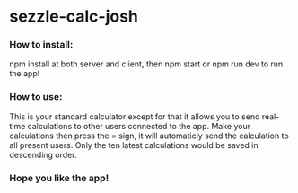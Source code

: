 # sezzle-calc-josh
<h3>How to install:</h3>
npm install at both server and client, then npm start or npm run dev to run the app!

<h3>How to use:</h3>
This is your standard calculator except for that it allows you to send real-time calculations to other users connected to the app.
Make your calculations then press the = sign, it will automaticly send the calculation to all present users. Only the ten latest calculations would be saved in descending order.

<h3>Hope you like the app!</h3>
